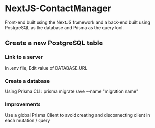 # NextJS-ContactManager
Front-end built using the NextJS framework and a back-end built using PostgreSQL as the database and Prisma as the query tool.

## Create a new PostgreSQL table
### Link to a server
In .env file, Edit value of DATABASE_URL

### Create a database
Using Prisma CLI : prisma migrate save --name "migration name"

### Improvements
Use a global Prisma Client to avoid creating and disconnecting client in each mutation / query



